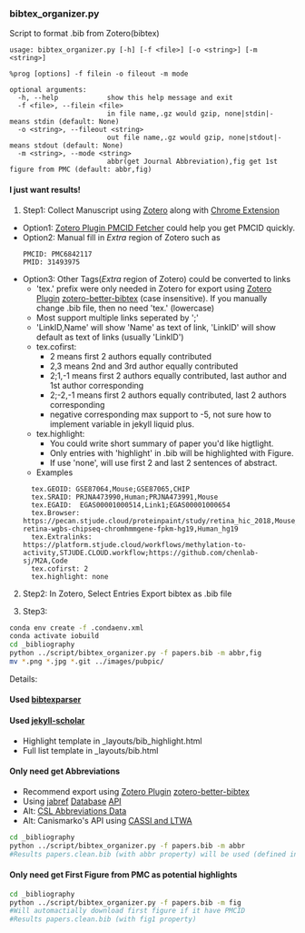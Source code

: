 ### bibtex_organizer.py

Script to format .bib from Zotero(bibtex)

```
usage: bibtex_organizer.py [-h] [-f <file>] [-o <string>] [-m <string>]

%prog [options] -f filein -o fileout -m mode

optional arguments:
  -h, --help            show this help message and exit
  -f <file>, --filein <file>
                        in file name,.gz would gzip, none|stdin|- means stdin (default: None)
  -o <string>, --fileout <string>
                        out file name,.gz would gzip, none|stdout|- means stdout (default: None)
  -m <string>, --mode <string>
                        abbr(get Journal Abbreviation),fig get 1st figure from PMC (default: abbr,fig)
```

#### I just want results!

1. Step1: Collect Manuscript using [Zotero](https://www.zotero.org/download/) along with [Chrome Extension](https://chrome.google.com/webstore/detail/zotero-connector/ekhagklcjbdpajgpjgmbionohlpdbjgc?hl=en)
- Option1: [Zotero Plugin PMCID Fetcher](https://github.com/retorquere/zotero-pmcid-fetcher) could help you get PMCID quickly.
- Option2: Manual fill in *Extra* region of Zotero
  such as
  ```
  PMCID: PMC6842117
  PMID: 31493975
  ```
- Option3: Other Tags(*Extra* region of Zotero) could be converted to links
  + 'tex.' prefix were only needed in Zotero for export using [Zotero Plugin](https://github.com/retorquere/zotero-better-bibtex/releases/tag/v5.2.121) [zotero-better-bibtex](https://retorque.re/zotero-better-bibtex) (case insensitive). If you manually change .bib file, then no need 'tex.' (lowercase)
  + Most support multiple links seperated by ';'
  + 'LinkID,Name' will show 'Name' as text of link, 'LinkID' will show default as text of links (usually 'LinkID')
  + tex.cofirst:
    - 2 means first 2 authors equally contributed
    - 2,3 means 2nd and 3rd author equally contributed
    - 2;1,-1 means first 2 authors equally contributed, last author and 1st author corresponding
    - 2;-2,-1 means first 2 authors equally contributed, last 2 authors corresponding
    - negative corresponding max support to -5, not sure how to implement variable in jekyll liquid plus.
  + tex.highlight:
    - You could write short summary of paper you'd like higtlight.
    - Only entries with 'highlight' in .bib will be highlighted with Figure.
    - If use 'none', will use first 2 and last 2 sentences of abstract.
  + Examples
  ```
    tex.GEOID: GSE87064,Mouse;GSE87065,CHIP
    tex.SRAID: PRJNA473990,Human;PRJNA473991,Mouse
    tex.EGAID:  EGAS00001000514,Link1;EGAS00001000654
    tex.Browser: https://pecan.stjude.cloud/proteinpaint/study/retina_hic_2018,Mouse_mm9;https://viz.stjude.cloud/stjude/visualization/human-retina-wgbs-chipseq-chromhmmgene-fpkm-hg19,Human_hg19
    tex.Extralinks: https://platform.stjude.cloud/workflows/methylation-to-activity,STJUDE.CLOUD.workflow;https://github.com/chenlab-sj/M2A,Code
    tex.cofirst: 2
    tex.highlight: none
  ```

2. Step2: In Zotero, Select Entries Export bibtex as .bib file

3. Step3:
```bash
conda env create -f .condaenv.xml
conda activate iobuild
cd _bibliography
python ../script/bibtex_organizer.py -f papers.bib -m abbr,fig
mv *.png *.jpg *.git ../images/pubpic/
```

Details:
#### Used [bibtexparser](https://bibtexparser.readthedocs.io/en/master)

#### Used [jekyll-scholar](https://github.com/inukshuk/jekyll-scholar)
- Highlight template in _layouts/bib_highlight.html
- Full list template in _layouts/bib.html

#### Only need get Abbreviations
- Recommend export using [Zotero Plugin](https://github.com/retorquere/zotero-better-bibtex/releases/tag/v5.2.121) [zotero-better-bibtex](https://retorque.re/zotero-better-bibtex)
- Using [jabref](https://abbrv.jabref.org/) [Database](https://github.com/JabRef/abbrv.jabref.org/tree/master/journals) [API](https://abbreviso.toolforge.org/)
- Alt: [CSL Abbreviations Data](https://github.com/citation-style-language/abbreviations)
- Alt: Canismarko's API using [CASSI and LTWA](https://github.com/canismarko/franklin/blob/master/franklin/journals.py)

```bash
cd _bibliography
python ../script/bibtex_organizer.py -f papers.bib -m abbr
#Results papers.clean.bib (with abbr property) will be used (defined in _config.yml -> scholar -> bibliography)
```

#### Only need get First Figure from PMC as potential highlights

```bash
cd _bibliography
python ../script/bibtex_organizer.py -f papers.bib -m fig
#Will automactially download first figure if it have PMCID
#Results papers.clean.bib (with fig1 property)
```
